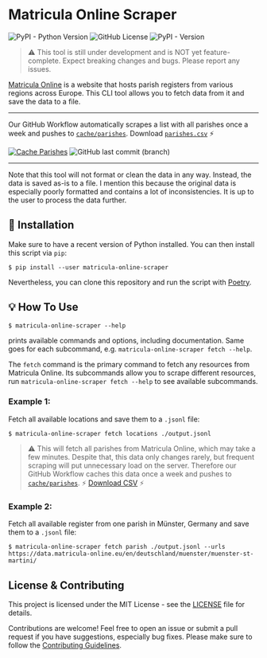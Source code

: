 # Matricula Online Scraper

![PyPI - Python Version](https://img.shields.io/pypi/pyversions/matricula-online-scraper?logo=python)
![GitHub License](https://img.shields.io/github/license/lsg551/matricula-online-scraper?logo=pypi)
![PyPI - Version](https://img.shields.io/pypi/v/matricula-online-scraper?logo=pypi)

> :warning: This tool is still under development and is NOT yet feature-complete. Expect breaking changes and bugs. Please report any issues.

[Matricula Online](https://data.matricula-online.eu/) is a website that hosts parish registers from various regions across Europe. This CLI tool allows you to fetch data from it and save the data to a file.

---

Our GitHub Workflow automatically scrapes a list with all parishes once a week and pushes to [`cache/parishes`](https://github.com/lsg551/matricula-online-scraper/tree/cache/parishes). Download [`parishes.csv`](https://github.com/lsg551/matricula-online-scraper/raw/cache/parishes/parishes.csv.gz) ⚡️

[![Cache Parishes](https://github.com/lsg551/matricula-online-scraper/actions/workflows/blank.yml/cache-parishes.yml)](https://github.com/lsg551/matricula-online-scraper/actions/workflows/cache-parishes.yml)
![GitHub last commit (branch)](https://img.shields.io/github/last-commit/lsg551/matricula-online-scraper/cache%2Fparishes?path=parishes.csv.gz&label=last%20caching&cacheSeconds=43200)

---

Note that this tool will not format or clean the data in any way. Instead, the data is saved as-is to a file. I mention this because the original data is especially poorly formatted and contains a lot of inconsistencies. It is up to the user to process the data further.

## 🔧 Installation

Make sure to have a recent version of Python installed. You can then install this script via `pip`:

```console
$ pip install --user matricula-online-scraper
```

Nevertheless, you can clone this repository and run the script with [Poetry](https://python-poetry.org).

## 💡 How To Use

```console
$ matricula-online-scraper --help
```

prints available commands and options, including documentation. Same goes for each subcommand, e.g. `matricula-online-scraper fetch --help`.

The `fetch` command is the primary command to fetch any resources from Matricula Online. Its subcommands allow you to scrape different resources, run `matricula-online-scraper fetch --help` to see available subcommands.

### Example 1:

Fetch all available locations and save them to a `.jsonl` file:

```console
$ matricula-online-scraper fetch locations ./output.jsonl
```

> :warning: This will fetch all parishes from Matricula Online, which may take a few minutes. Despite that, this data only changes rarely, but frequent scraping will put unnecessary load on the server. Therefore our GitHub Workflow caches this data once a week and pushes to [`cache/parishes`](https://github.com/lsg551/matricula-online-scraper/tree/cache/parishes). ⚡️ [Download CSV](https://github.com/lsg551/matricula-online-scraper/raw/cache/parishes/parishes.csv.gz) ⚡️

### Example 2:

Fetch all available register from one parish in Münster, Germany and save them to a `.jsonl` file:

```console
$ matricula-online-scraper fetch parish ./output.jsonl --urls https://data.matricula-online.eu/en/deutschland/muenster/muenster-st-martini/
```

## License & Contributing

This project is licensed under the MIT License - see the [LICENSE](LICENSE) file for details.

Contributions are welcome! Feel free to open an issue or submit a pull request if you have suggestions, especially bug fixes. Please make sure to follow the [Contributing Guidelines](CONTRIBUTING.md).
